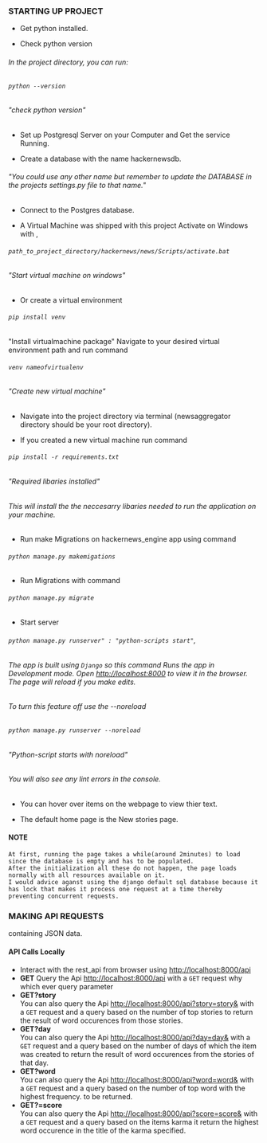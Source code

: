 

### STARTING UP PROJECT
- Get python installed.

- Check python version
###### In the project directory, you can run:
###### `python --version` 
###### "check python version"

- Set up Postgresql Server on your Computer and Get the service Running.
 
- Create a database with the name hackernewsdb. 
###### "You could use any other name but remember to update the DATABASE in the projects settings.py file to that name."

- Connect to the Postgres database.

- A Virtual Machine was shipped with this project Activate on Windows with ,
###### `path_to_project_directory/hackernews/news/Scripts/activate.bat` 
###### "Start virtual machine on windows"

- Or create a virtual environment 
###### `pip install venv` 
"Install virtualmachine package"
Navigate to your desired virtual environment path and run command
###### `venv nameofvirtualenv`
###### "Create new virtual machine"

- Navigate into the project directory via terminal (newsaggregator directory should be your root directory).

- If you created a new virtual machine run command 
###### `pip install -r requirements.txt`
###### "Required libaries installed"
###### This will install the the neccesarry libaries needed to run the application on your machine. 

- Run make Migrations on hackernews_engine app using command 
###### `python manage.py makemigations`

- Run Migrations with command 
###### `python manage.py migrate`

- Start server 
###### `python manage.py runserver" : "python-scripts start"`,
###### The app is built using `Django` so this command Runs the app in Development mode. Open [http://localhost:8000](http://localhost:8000) to view it in the browser. The page will reload if you make edits. 
###### To turn this feature off use the --noreload 
###### `python manage.py runserver --noreload`
###### "Python-script starts with noreload"
###### You will also see any lint errors in the console.

- You can hover over items on the webpage to view thier text.

- The default home page is the New stories page.
#### NOTE
    At first, running the page takes a while(around 2minutes) to load since the database is empty and has to be populated.
    After the initialization all these do not happen, the page loads normally with all resources available on it. 
    I would advice aganst using the django default sql database because it has lock that makes it process one request at a time thereby preventing concurrent requests.   

### MAKING API REQUESTS
containing JSON data.

#### API Calls Locally

- Interact with the rest_api from browser using [http://localhost:8000/api](http://localhost:8000/api)
- **GET** 
Query the Api  [http://localhost:8000/api](http://localhost:8000/api) with a `GET` request why which ever query parameter
- **GET?story**   
You can also query the Api [http://localhost:8000/api?story=story&](http://localhost:8000/api/?story=story) <restricted to integers> with a `GET` request and a query based on the number of top stories to return the result of word occurences from those stories.
- **GET?day**   
You can also query the Api [http://localhost:8000/api?day=day&](http://localhost:8000/api/?day=day) <restricted to integers> with a `GET` request and a query based on the number of days of which the item was created to return the result of word occurences from the stories of that day.
- **GET?word**   
You can also query the Api [http://localhost:8000/api?word=word&](http://localhost:8000/api/?word=word) <restricted to integers> with a `GET` request and a query based on the number of top word with the highest frequency. to be returned.
- **GET?=score**   
You can also query the Api [http://localhost:8000/api?score=score&](http://localhost:8000/api/?score=score) <restricted to integers> with a `GET` request and a query based on the items karma it return the highest word occurence in the title of the karma specified.


